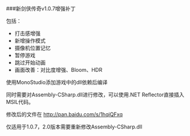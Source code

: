 ###新剑侠传奇v1.0.7增强补丁

包括：

- 打击感增强
- 新增操作模式
- 摄像机位置记忆
- 暂停游戏
- 跳过开始动画
- 画面改善：对比度增强、Bloom、HDR


使用MonoStudio添加游戏中的dll依赖后编译


同时需要对Assembly-CSharp.dll进行修改，可以使用.NET Reflector直接插入MSIL代码。


修改后的文件在 http://pan.baidu.com/s/1hqiQFxq


仅适用于1.0.7，2.0版本需要重新修改Assembly-CSharp.dll

